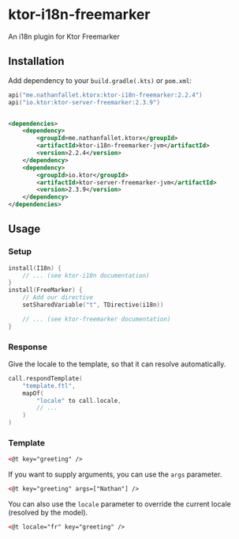 # ktor-i18n-freemarker

An i18n plugin for Ktor Freemarker

## Installation

Add dependency to your `build.gradle(.kts)` or `pom.xml`:

```kotlin
api("me.nathanfallet.ktorx:ktor-i18n-freemarker:2.2.4")
api("io.ktor:ktor-server-freemarker:2.3.9")
```

```xml

<dependencies>
    <dependency>
        <groupId>me.nathanfallet.ktorx</groupId>
        <artifactId>ktor-i18n-freemarker-jvm</artifactId>
        <version>2.2.4</version>
    </dependency>
    <dependency>
        <groupId>io.ktor</groupId>
        <artifactId>ktor-server-freemarker-jvm</artifactId>
        <version>2.3.9</version>
    </dependency>
</dependencies>
```

## Usage

### Setup

```kotlin
install(I18n) {
    // ... (see ktor-i18n documentation)
}
install(FreeMarker) {
    // Add our directive
    setSharedVariable("t", TDirective(i18n))

    // ... (see ktor-freemarker documentation)
}
```

### Response

Give the locale to the template, so that it can resolve automatically.

```kotlin
call.respondTemplate(
    "template.ftl",
    mapOf(
        "locale" to call.locale,
        // ...
    )
)
```

### Template

```html
<@t key="greeting" />
```

If you want to supply arguments, you can use the `args` parameter.

```html
<@t key="greeting" args=["Nathan"] />
```

You can also use the `locale` parameter to override the current locale (resolved by the model).

```html
<@t locale="fr" key="greeting" />
```
